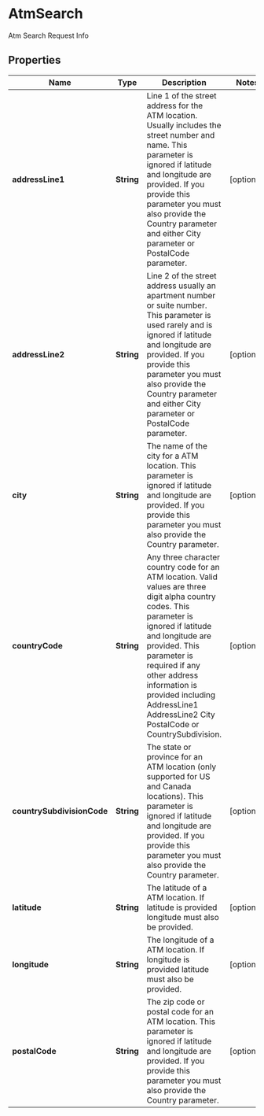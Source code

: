 

# AtmSearch

Atm Search Request Info

## Properties

Name | Type | Description | Notes
------------ | ------------- | ------------- | -------------
**addressLine1** | **String** | Line 1 of the street address for the ATM location. Usually includes the street number and name. This parameter is ignored if latitude and longitude are provided. If you provide this parameter you must also provide the Country parameter and either City parameter or PostalCode parameter. |  [optional]
**addressLine2** | **String** | Line 2 of the street address usually an apartment number or suite number. This parameter is used rarely and is ignored if latitude and longitude are provided. If you provide this parameter you must also provide the Country parameter and either City parameter or PostalCode parameter. |  [optional]
**city** | **String** | The name of the city for a ATM location. This parameter is ignored if latitude and longitude are provided. If you provide this parameter you must also provide the Country parameter. |  [optional]
**countryCode** | **String** | Any three character country code for an ATM location. Valid values are three digit alpha country codes. This parameter is ignored if latitude and longitude are provided. This parameter is required if any other address information is provided including AddressLine1 AddressLine2 City PostalCode or CountrySubdivision. |  [optional]
**countrySubdivisionCode** | **String** | The state or province for an ATM location (only supported for US and Canada locations). This parameter is ignored if latitude and longitude are provided. If you provide this parameter you must also provide the Country parameter. |  [optional]
**latitude** | **String** | The latitude of a ATM location. If latitude is provided longitude must also be provided. |  [optional]
**longitude** | **String** | The longitude of a ATM location. If longitude is provided latitude must also be provided. |  [optional]
**postalCode** | **String** | The zip code or postal code for an ATM location. This parameter is ignored if latitude and longitude are provided. If you provide this parameter you must also provide the Country parameter. |  [optional]



